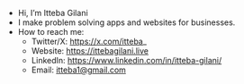 - Hi, I’m Itteba Gilani
- I make problem solving apps and websites for businesses.
- How to reach me:
     - Twitter/X: https://x.com/itteba_ 
     - Website: https://ittebagilani.live      
     - LinkedIn: https://www.linkedin.com/in/itteba-gilani/
     - Email: itteba1@gmail.com



<!---
ittebagilani/ittebagilani is a ✨ special ✨ repository because its `README.md` (this file) appears on your GitHub profile.
You can click the Preview link to take a look at your changes.
--->

